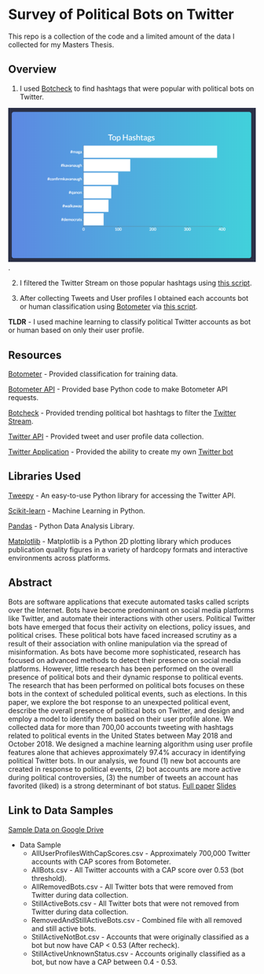 # Survey of Political Bots on Twitter

This repo is a collection of the code and a limited amount of the data I collected for my Masters Thesis.



## Overview

1. I used [Botcheck](https://botcheck.me/) to find hashtags that were popular with political bots on Twitter. 

![Alt Text](https://github.com/dtroupe18/Thesis-Survey-Of-Political-Bots-On-Twitter/blob/master/Images/TopHashTagsSample.png).

2. I filtered the Twitter Stream on those popular hashtags using [this script](https://github.com/dtroupe18/Thesis-Survey-Of-Political-Bots-On-Twitter/blob/master/StreamingCode/start_stream.py).

3. After collecting Tweets and User profiles I obtained each accounts bot or human classification using [Botometer](https://botometer.iuni.iu.edu/#!/) via [this script](https://github.com/dtroupe18/Thesis-Survey-Of-Political-Bots-On-Twitter/blob/master/BotometerCode/start_botometer.py).


**TLDR** - I used machine learning to classify political Twitter accounts as bot or human based on only their user profile.




## Resources

[Botometer](https://botometer.iuni.iu.edu/#!/) - Provided classification for training data.

[Botometer API](https://github.com/IUNetSci/botometer-python/blob/master/botometer/__init__.py) - Provided base Python code to make Botometer API requests.

[Botcheck](https://botcheck.me/) - Provided trending political bot hashtags to filter the [Twitter Stream](https://developer.twitter.com/en/docs/tutorials/consuming-streaming-data.html).

[Twitter API](https://developer.twitter.com/en/docs.html) - Provided tweet and user profile data collection.

[Twitter Application](https://developer.twitter.com/en/docs/basics/apps.html) - Provided the ability to create my own [Twitter bot](https://twitter.com/BotDetectionBot) 





## Libraries Used

[Tweepy](http://www.tweepy.org/) - An easy-to-use Python library for accessing the Twitter API.

[Scikit-learn](https://scikit-learn.org/stable/) - Machine Learning in Python.

[Pandas](https://pandas.pydata.org/) - Python Data Analysis Library.

[Matplotlib](https://matplotlib.org/) - Matplotlib is a Python 2D plotting library which produces publication quality figures in a variety of hardcopy formats and interactive environments across platforms. 





## Abstract

Bots are software applications that execute automated tasks called scripts over the Internet. Bots have become predominant on social media platforms like Twitter, and automate their interactions with other users. Political Twitter bots have emerged that focus their activity on elections, policy issues, and political crises. These political bots have faced increased scrutiny as a result of their association with online manipulation via the spread of misinformation. As bots have become more sophisticated, research has focused on advanced methods to detect their presence on social media platforms. However, little research has been performed on the overall presence of political bots and their dynamic response to political events. The research that has been performed on political bots focuses on these bots in the context of scheduled political events, such as elections. In this paper, we explore the bot response to an unexpected political event, describe the overall presence of political bots on Twitter, and design and employ a model to identify them based on their user profile alone. We collected data for more than 700,00 accounts tweeting with hashtags related to political events in the United States between May 2018 and October 2018. We designed a machine learning algorithm using user profile features alone that achieves approximately 97.4% accuracy in identifying political Twitter bots. In our analysis, we found (1) new bot accounts are created in response to political events, (2) bot accounts are more active during political controversies, (3) the number of tweets an account has favorited (liked) is a strong determinant of bot status. [Full paper](https://github.com/dtroupe18/Thesis-Survey-Of-Political-Bots-On-Twitter/blob/master/David%20Troupe%20-%20Masters%20Thesis%20-%20Survery%20of%20Political%20Bots%20on%20Twitter.pdf)    [Slides](https://github.com/dtroupe18/Thesis-Survey-Of-Political-Bots-On-Twitter/blob/master/ThesisDefenseSlides.pdf)


## Link to Data Samples
[Sample Data on Google Drive](https://drive.google.com/drive/folders/1h5TKuJu9VH5C_AcOp47l5f_Mw5QBuKl1?usp=sharing)

* Data Sample
    * AllUserProfilesWithCapScores.csv - Approximately 700,000 Twitter accounts with CAP scores from Botometer.
    * AllBots.csv - All Twitter accounts with a CAP score over 0.53 (bot threshold).
    * AllRemovedBots.csv - All Twitter bots that were removed from Twitter during data collection.
    * StillActiveBots.csv - All Twitter bots that were not removed from Twitter during data collection.
    * RemovedAndStillActiveBots.csv - Combined file with all removed and still active bots.
    * StillActiveNotBot.csv - Accounts that were originally classified as a bot but now have CAP < 0.53 (After recheck).
    * StillActiveUnknownStatus.csv - Accounts originally classified as a bot, but now have a CAP between 0.4 - 0.53.


